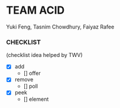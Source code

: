 # TEAM ACID
Yuki Feng, Tasnim Chowdhury, Faiyaz Rafee

### CHECKLIST
(checklist idea helped by TWV)
- [x] add
  - [] offer
- [x] remove
  - [] poll
- [x] peek
  - [] element
